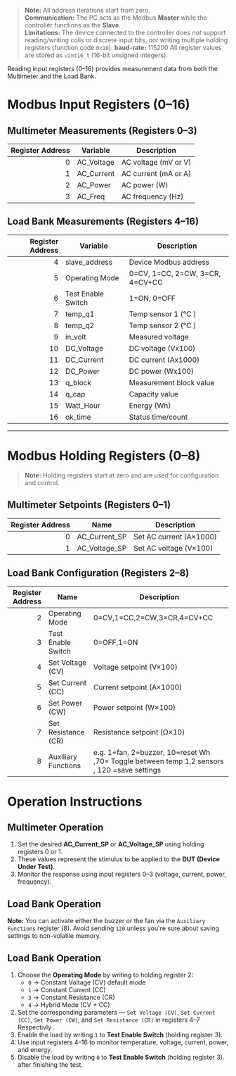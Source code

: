 


> **Note:** All address iterations start from zero.  
> **Communication:** The PC acts as the Modbus **Master** while the controller functions as the **Slave**.  
> **Limitations:** The device connected to the controller does *not* support reading/writing coils or discrete input bits, nor writing multiple holding registers (function code `0x10`).
> **baud-rate:** 115200
All register values are stored as `uint16_t` (16-bit unsigned integers).

Reading input registers (0–16) provides measurement data from both the Multimeter and the Load Bank.

# Modbus Input Registers (0–16)

## Multimeter Measurements (Registers 0–3)

| Register Address | Variable    | Description                |
|-----------------:|-------------|----------------------------|
| 0                | AC_Voltage  | AC voltage (mV or V)       |
| 1                | AC_Current  | AC current (mA or A)       |
| 2                | AC_Power    | AC power (W)               |
| 3                | AC_Freq     | AC frequency (Hz)          |

## Load Bank Measurements (Registers 4–16)

| Register Address | Variable            | Description                               |
|-----------------:|---------------------|-------------------------------------------|
| 4                | slave_address       | Device Modbus address                     |
| 5                | Operating Mode      | 0=CV, 1=CC, 2=CW, 3=CR, 4=CV+CC           |
| 6                | Test Enable Switch  | 1=ON, 0=OFF        |
| 7                | temp_q1             | Temp sensor 1 (°C )                       |
| 8                | temp_q2             | Temp sensor 2 (°C )                       |
| 9                | in_volt             | Measured voltage                          |
| 10               | DC_Voltage          | DC voltage (Vx100)                        |
| 11               | DC_Current          | DC current (Ax1000)                       |
| 12               | DC_Power            | DC power (Wx100)                          |
| 13               | q_block             | Measurement block value                   |
| 14               | q_cap               | Capacity value                            |
| 15               | Watt_Hour           | Energy (Wh)                               |
| 16               | ok_time             | Status time/count                         |



---

# Modbus Holding Registers (0–8)

> **Note:** Holding registers start at zero and are used for configuration and control.

## Multimeter Setpoints (Registers 0–1)

| Register Address | Name             | Description                         |
|-----------------:|------------------|-------------------------------------|
| 0                | AC_Current_SP    | Set AC current (A×1000)             |
| 1                | AC_Voltage_SP    | Set AC voltage (V×100)              |

## Load Bank Configuration (Registers 2–8)

| Register Address | Name                   | Description                         |
|-----------------:|------------------------|-------------------------------------|
| 2                | Operating Mode         | 0=CV,1=CC,2=CW,3=CR,4=CV+CC         |
| 3                | Test Enable Switch     | 0=OFF,1=ON                          |
| 4                | Set Voltage (CV)       | Voltage setpoint (V×100)            |
| 5                | Set Current (CC)       | Current setpoint (A×1000)           |
| 6                | Set Power (CW)         | Power setpoint (W×100)              |
| 7                | Set Resistance (CR)    | Resistance setpoint (Ω×10)          |
| 8                | Auxiliary Functions    | e.g. 1=fan, 2=buzzer, 10=reset Wh ,70= Toggle between temp 1,2  sensors ,  120 =save settings



# Operation Instructions

## Multimeter Operation
1. Set the desired **AC_Current_SP** or **AC_Voltage_SP** using holding registers 0 or 1.
2. These values represent the stimulus to be applied to the **DUT (Device Under Test)**.
3. Monitor the response using input registers 0–3 (voltage, current, power, frequency).


## Load Bank Operation
**Note:** You can activate either the buzzer or the fan via the `Auxiliary Functions` register (8). Avoid sending `120` unless you're sure about saving settings to non-volatile memory.

## Load Bank Operation
1. Choose the **Operating Mode** by writing to holding register 2:
   - `0` → Constant Voltage (CV) default mode 
   - `1` → Constant Current (CC)
   - `3` → Constant Resistance (CR)
   - `4` → Hybrid Mode (CV + CC)
2. Set the corresponding parameters — `Set Voltage (CV)`, `Set Current (CC)`, `Set Power (CW)`, and `Set Resistance (CR)` in registers 4–7 Respectivly .
3. Enable the load by writing `1` to **Test Enable Switch** (holding register 3).
4. Use input registers 4–16 to monitor temperature, voltage, current, power, and energy.
5. Disable the load by writing `0` to **Test Enable Switch** (holding register 3). after finishing the test.